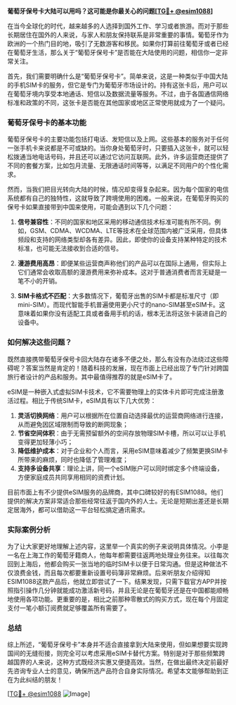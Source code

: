 **葡萄牙保号卡大陆可以用吗？这可能是你最关心的问题[[TG💪+ @esim1088](https://t.me/s/esim1088)]**

在当今全球化的时代，越来越多的人选择到国外工作、学习或者旅游。而对于那些长期居住在国外的人来说，与家人和朋友保持联系是非常重要的事情。葡萄牙作为欧洲的一个热门目的地，吸引了无数游客和移民。如果你打算前往葡萄牙或者已经在葡萄牙生活，那么关于“葡萄牙保号卡”是否能在大陆使用的问题，相信你一定非常关注。

首先，我们需要明确什么是“葡萄牙保号卡”。简单来说，这是一种类似于中国大陆的手机SIM卡的服务，但它是专门为葡萄牙市场设计的。持有这张卡后，用户可以在葡萄牙境内享受本地通话、短信以及数据流量等服务。不过，由于各国通信网络标准和政策的不同，这张卡是否能在其他国家或地区正常使用就成为了一个疑问。

### 葡萄牙保号卡的基本功能

葡萄牙保号卡的主要功能包括打电话、发短信以及上网。这些基本的服务对于任何一张手机卡来说都是不可或缺的。当你身处葡萄牙时，只要插入这张卡，就可以轻松拨通当地电话号码，并且还可以通过它访问互联网。此外，许多运营商还提供了不同的套餐方案，比如包月流量、无限通话时间等等，以满足不同用户的个性化需求。

然而，当我们把目光转向大陆的时候，情况却变得复杂起来。因为每个国家的电信系统都有自己的独特性，这就导致了跨境使用的困难。一般来说，在葡萄牙购买的保号卡如果直接带到中国来使用，可能会遇到以下几个问题：

1. **信号兼容性**：不同的国家和地区采用的移动通信技术标准可能有所不同。例如，GSM、CDMA、WCDMA、LTE等技术在全球范围内被广泛采用，但具体频段和支持的网络类型却各有差异。因此，即使你的设备支持某种特定的技术标准，也可能无法接收到合适的信号。
   
2. **漫游费用高昂**：即便某些运营商声称他们的产品可以在国际上通用，但实际上它们通常会收取高额的漫游费用来弥补成本。这对于普通消费者而言无疑是一笔不小的开销。

3. **SIM卡格式不匹配**：大多数情况下，葡萄牙出售的SIM卡都是标准尺寸（即mini-SIM）。而现代智能手机普遍使用更小尺寸的nano-SIM甚至eSIM卡。这意味着如果你没有适配工具或者备用手机的话，根本无法将这张卡装进自己的设备中。

### 如何解决这些问题？

既然直接携带葡萄牙保号卡回大陆存在诸多不便之处，那么有没有办法绕过这些障碍呢？答案当然是肯定的！随着科技的发展，现在市面上已经出现了专门针对跨国旅行者设计的产品和服务。其中最值得推荐的就是eSIM卡了。

eSIM是一种嵌入式虚拟SIM卡技术，它不需要物理上的实体卡片即可完成注册激活过程。相比于传统SIM卡，eSIM具有以下几大优势：

1. **灵活切换网络**：用户可以根据所在位置自动选择最优的运营商网络进行连接，从而避免因区域限制而导致的断网现象；
2. **节省空间体积**：由于无需预留额外的空间存放物理SIM卡槽，所以可以让手机变得更加轻薄小巧；
3. **降低维护成本**：对于企业和个人而言，采用eSIM意味着减少了频繁更换SIM卡所带来的麻烦，同时也降低了管理难度；
4. **支持多设备共享**：理论上讲，同一个eSIM账户可以同时绑定多个终端设备，方便家庭成员共同享用相同的资费计划。

目前市面上有不少提供eSIM服务的品牌商，其中口碑较好的有ESIM1088。他们提供的解决方案非常适合那些经常往返于国内外的人士。无论是短期出差还是长期定居海外，都可以借助这一平台轻松搞定通讯需求。

### 实际案例分析

为了让大家更好地理解上述内容，这里举一个真实的例子来说明具体情况。小李是一名在上海工作的葡萄牙籍商人，他每年都需要往返两地处理业务往来。以往每次回到上海后，他都会购买一张当地的临时SIM卡以便于日常沟通。但是这种做法不仅浪费金钱，而且每次都要重新设置号码簿非常麻烦。后来听朋友介绍得知ESIM1088这款产品后，他就立即尝试了一下。结果发现，只需下载官方APP并按照指引操作几分钟就能成功激活新号码，并且无论是在葡萄牙还是在中国都能顺畅地使用各项功能。更重要的是，相比之前那种零散式的购买方式，现在每个月固定支付一笔小额订阅费就足够覆盖所有需要了。

### 总结

综上所述，“葡萄牙保号卡”本身并不适合直接拿到大陆来使用，但如果想要实现跨国间的无缝衔接，则完全可以考虑采用eSIM卡替代方案。特别是对于那些频繁跨越国界的人来说，这种方式既经济实惠又便捷高效。当然，在做出最终决定前最好先咨询专业人士的意见，确保所选产品符合自身实际情况。希望本文能够帮助到正在为此纠结的朋友！

[[TG💪+ @esim1088](https://t.me/s/esim1088) ![Image](https://i.postimg.cc/4NQfJmqS/Snipaste-2025-05-13-00-14-12.png)]